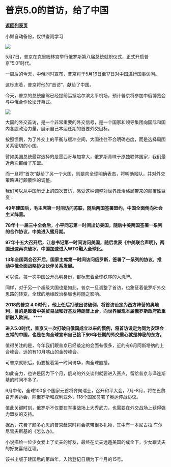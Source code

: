 # 普京5.0的首访，给了中国

[**返回列表页**](/gzh/政事堂2019)

小懒自动备份，仅供查阅学习

![](https://mmbiz.qpic.cn/mmbiz_jpg/rxhS23yu8cPbQ7UMFyxhPbajctBdgmP0xjI7DkO2cCwO6gvUTT9RUgTMz7ImoqzWZXccSojmTLylBcFIFWObsg/640?wx_fmt=jpeg&from;=appmsg)

5月7日，普京在克里姆林宫举行俄罗斯第八届总统就职仪式，正式开启普京“5.0”时代。  

一周后的今天，中俄同时宣布，普京将于5月16日至17日对中国进行国事访问。

这标志着，普京将他的“首访”，献给了中国。

今天，普京的总统座驾已经提前运抵哈尔滨太平机场，预计普京将参加中俄博览会与中俄合作论坛开幕式。  

![](https://mmbiz.qpic.cn/mmbiz_jpg/rxhS23yu8cPbQ7UMFyxhPbajctBdgmP0AT5Aaia6pfKkLvLq7vkIrg8CZbLhDH2eiaEGDzLM0pC5XION6qkHb2JQ/640?wx_fmt=jpeg&from;=appmsg)

大国的外交首访，是一个非常重要的外交信号，是一个国家和领导集团向国际和国内各股政治力量，展示自己本届任期的首要外交目标。  

按照惯例，为了外交上的平衡与缓冲空间，大国往往不会明确态度，而是选择周围关系密切的小国。  

譬如美国总统最常选择的是墨西哥与加拿大，俄罗斯青睐于原独联体国家，我们最近两次都给了东盟。

而一旦将“首次”献给了另一个大国，则是向全球明确表态，将明确站队，并对外交策略进行颠覆性的调整。  

我们可以从中国历史上的四次首访，感受这种调整对世界政治格局带来的颠覆性巨变：

 **49年建国后，毛主席第一时间访问苏联，随后两国签署盟约，中国全面倒向社会主义阵营。**

 **78年十一届三中全会后，小平同志第一时间出访美国，随后中美两国签署一系列的合作协议，中美进入蜜月期。**

 **97年十五大召开后，江总书记第一时间访问美国，随后发表《中美联合声明》，两国迅速再次破冰，中国加速进入WTO融入全球化。**  

 **13年全国两会召开后，国家主席第一时间访问俄罗斯，签署了一系列的协议，推动中俄全面战略协议伙伴关系发展。**

可以说，每一次中国公开亮明身份，都标志着全球秩序的大洗牌。  

同样，对于另一个超级大国也是如此，普京一旦调整了首访，也象征着俄罗斯外交思路的转变，全球的地缘政治格局也将随之影响。

 **2018的普京 **4.0时代**
，他上任后打破出访破例，将首访设定为西方阵营的奥地利，目的是趁着中美贸易战和好基友特朗普上台，向世界展现本届俄罗斯政府欲重新融入欧洲。** ****

 **进入5.0时代，普京又一次打破自俄国成立以来的惯例，将首访设定为同为安理会五常的中国，也是在向全球宣布自己接下来6年任期的外交重心就是神秘的东方。**

值得关注的是，今年我们跟普京已经敲定的会面有很多，近的有6月阿斯塔纳的上合峰会，远的有10月喀山的金砖峰会。  

可普京就职后，仍要抢着第一时间访华，向全球直播。

如此奋力，也许是因为下个月，俄乌的外交谈判就要进入赛点，留给普京与泽连斯基的时间不多了。

6月中旬，全球100多个国家元首将齐聚瑞士，召开和平大会，7月-8月，将在巴黎召开奥运会，除俄罗斯和叙利亚外，118个国家签署了奥运停战协议。

值此关键时刻，俄罗斯不仅要在军事战场上大秀武力，也需要在外交战场上获得强力盟友的支持。  

据悉，花费了颇多心思的普京赴京时将会携带很多礼物，其中有一本尼古拉·车尔尼雪夫斯基的《怎么办》。

小说描绘一位少女爱上了丈夫的好友，最终在丈夫远遁美国的成全下，少女跟丈夫的好友喜结连理。

该书出版于建国后的第四年，入馆登记日期为下个月的15号。

